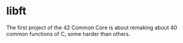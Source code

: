 # libft

The first project of the 42 Common Core is about remaking about 40 common functions of C, some harder than others.
